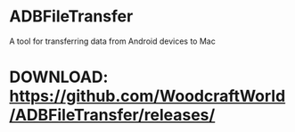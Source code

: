# ADBFileTransfer
A tool for transferring data from Android devices to Mac
# DOWNLOAD: https://github.com/WoodcraftWorld/ADBFileTransfer/releases/

